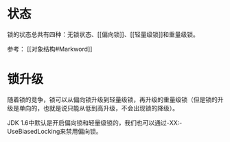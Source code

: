 # 状态
锁的状态总共有四种：无锁状态、[[偏向锁]]、[[轻量级锁]]和重量级锁。

参考：
[[对象结构#Markword]]

# 锁升级
随着锁的竞争，锁可以从偏向锁升级到轻量级锁，再升级的重量级锁（但是锁的升级是单向的，也就是说只能从低到高升级，不会出现锁的降级）。

JDK 1.6中默认是开启偏向锁和轻量级锁的，我们也可以通过-XX:-UseBiasedLocking来禁用偏向锁。
